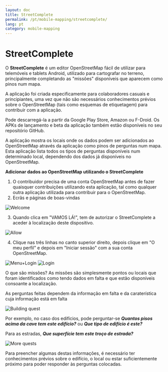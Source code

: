 ```yaml
---
layout: doc
title: StreetComplete
permalink: /pt/mobile-mapping/streetcomplete/
lang: pt
category: mobile-mapping
---
```


StreetComplete
==============


O **StreetComplete** é um editor OpenStreetMap fácil de utilizar para telemóveis e tablets Android, utilizado para cartografar no terreno, principalmente completando as "missões" disponíveis que aparecem como pinos num mapa.

A aplicação foi criada especificamente para colaboradores casuais e principiantes, uma vez que não são necessários conhecimentos prévios sobre o OpenStreetMap (tais como esquemas de etiquetagem) para contribuir com a aplicação.

Pode descarregá-la a partir da Google Play Store, Amazon ou F-Droid. Os APKs de lançamento e beta da aplicação também estão disponíveis no seu repositório GitHub.

A aplicação mostra os locais onde os dados podem ser adicionados ao OpenStreetMap através da aplicação como pinos de perguntas num mapa. Esta aplicação lista todos os tipos de perguntas disponíveis num determinado local, dependendo dos dados já disponíveis no OpenStreetMap.

**Adicionar dados ao OpenStreetMap utilizando o StreetComplete**

1.  O contribuidor precisa de uma conta OpenStreetMap antes de fazer quaisquer contribuições utilizando esta aplicação, tal como qualquer outra aplicação utilizada para contribuir para o OpenStreetMap.
2.  Ecrãs e páginas de boas-vindas

![Welcome][]

3.  Quando clica em "VAMOS LÁ!", tem de autorizar o StreetComplete a aceder à localização deste dispositivo.

![Allow][]

4.  Clique nas três linhas no canto superior direito, depois clique em "O meu perfil" e depois em "Iniciar sessão" com a sua conta OpenStreetMap.

![Menu+Login][]
![Login][]

O que são missões? As missões são simplesmente pontos ou locais que foram identificados como tendo dados em falta e que estão disponíveis consoante a localização.

As perguntas feitas dependem da informação em falta e da caraterística cuja informação está em falta 

![Building quest][]

Por exemplo, no caso dos edifícios, pode perguntar-se ***Quantos pisos acima da cave tem este edifício?*** ou ***Que tipo de edifício é este?***

Para as estradas, ***Que superfície tem este troço de estrada?***

![More quests][]

Para preencher algumas destas informações, é necessário ter conhecimentos prévios sobre o edifício, o local ou estar suficientemente próximo para poder responder às perguntas colocadas.



[Welcome]:          /images/mobile-mapping/streetcomplete-welcome.png
[Allow]:            /images/mobile-mapping/streetcomplete-allow.png
[Menu+Login]:       /images/mobile-mapping/streetcomplete-menu_login.png
[Login]:            /images/mobile-mapping/streetcomplete-login.png
[Building quest]:   /images/mobile-mapping/streetcomplete-building-quest.png
[More quests]:      /images/mobile-mapping/streetcomplete-more-quests.png
